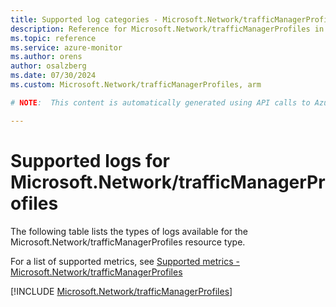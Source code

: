 ```yaml
---
title: Supported log categories - Microsoft.Network/trafficManagerProfiles
description: Reference for Microsoft.Network/trafficManagerProfiles in Azure Monitor Logs.
ms.topic: reference
ms.service: azure-monitor
ms.author: orens
author: osalzberg
ms.date: 07/30/2024
ms.custom: Microsoft.Network/trafficManagerProfiles, arm

# NOTE:  This content is automatically generated using API calls to Azure. Any edits made on these files will be overwritten in the next run of the script. 

---
```





# Supported logs for Microsoft.Network/trafficManagerProfiles  
The following table lists the types of logs available for the Microsoft.Network/trafficManagerProfiles resource type.
  
  
  
For a list of supported metrics, see [Supported metrics - Microsoft.Network/trafficManagerProfiles](../supported-metrics/microsoft-network-trafficmanagerprofiles-metrics.md)  
  

  
[!INCLUDE [Microsoft.Network/trafficManagerProfiles](./includes/microsoft-network-trafficmanagerprofiles-logs-include.md)]  
  

